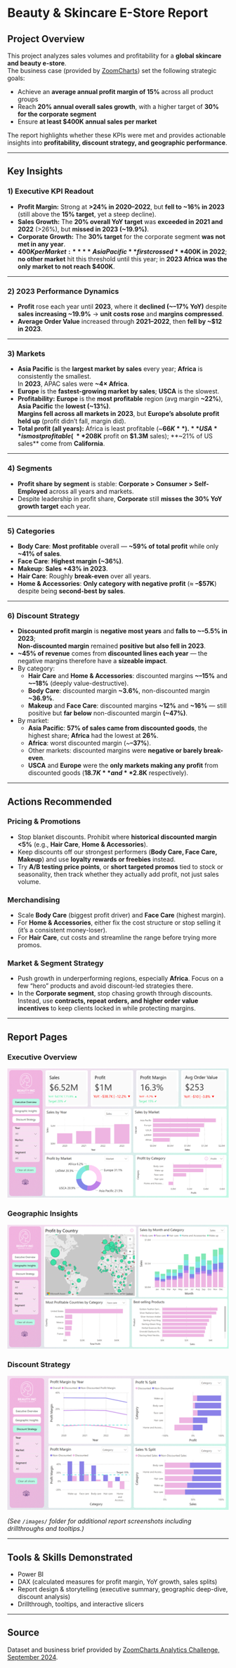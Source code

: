 
# Beauty & Skincare E-Store Report

## Project Overview
This project analyzes sales volumes and profitability for a **global skincare and beauty e-store**.  
The business case (provided by [ZoomCharts](https://zoomcharts.com/en/microsoft-power-bi-custom-visuals/challenges/fp20-analytics-september-2024)) set the following strategic goals:
- Achieve an **average annual profit margin of 15%** across all product groups  
- Reach **20% annual overall sales growth**, with a higher target of **30% for the corporate segment**  
- Ensure **at least $400K annual sales per market**  

The report highlights whether these KPIs were met and provides actionable insights into **profitability, discount strategy, and geographic performance**.  

---

## Key Insights
### 1) Executive KPI Readout
- **Profit Margin:** Strong at **>24% in 2020–2022**, but **fell to ~16% in 2023** (still above the **15% target**, yet a steep decline).  
- **Sales Growth:** The **20% overall YoY target** was **exceeded in 2021 and 2022** (>26%), but **missed in 2023 (~19.9%)**.  
- **Corporate Growth:** The **30% target** for the corporate segment **was not met in any year**.  
- **$400K per Market:** **Asia Pacific** first crossed **$400K in 2022**; **no other market** hit this threshold until this year; in **2023 Africa was the only market to not reach $400K**.  

---

### 2) 2023 Performance Dynamics
- **Profit** rose each year until **2023**, where it **declined (~–17% YoY)** despite **sales increasing ~19.9%** → **unit costs rose** and **margins compressed**.  
- **Average Order Value** increased through **2021–2022**, then **fell by ~$12 in 2023**.  

---

### 3) Markets
- **Asia Pacific** is the **largest market by sales** every year; **Africa** is consistently the smallest.  
  In **2023**, APAC sales were **~4× Africa**.  
- **Europe** is the **fastest-growing market by sales**; **USCA** is the slowest.  
- **Profitability:** **Europe** is the **most profitable** region (avg margin **~22%**), **Asia Pacific** the **lowest (~13%)**.  
  **Margins fell across all markets in 2023**, but **Europe’s absolute profit held up** (profit didn’t fall, margin did).  
- **Total profit (all years):** Africa is least profitable (~**$66K**).  
  **USA** is most profitable (~**$208K** profit on **$1.3M** sales); **~21% of US sales** come from **California**.  

---

### 4) Segments
- **Profit share by segment** is stable: **Corporate > Consumer > Self-Employed** across all years and markets.  
- Despite leadership in profit share, **Corporate** still **misses the 30% YoY growth target** each year.  

---

### 5) Categories
- **Body Care**: **Most profitable** overall — **~59% of total profit** while only **~41% of sales**.  
- **Face Care**: **Highest margin (~36%)**.  
- **Makeup**: **Sales +43% in 2023**.  
- **Hair Care**: Roughly **break-even** over all years.  
- **Home & Accessories**: **Only category with negative profit** (≈ **–$57K**) despite being **second-best by sales**.  

---

### 6) Discount Strategy
- **Discounted profit margin** is **negative most years** and **falls to ~–5.5% in 2023**;  
  **Non-discounted margin** remained **positive but also fell in 2023**.  
- **~45% of revenue** comes from **discounted lines each year** — the negative margins therefore have a **sizeable impact**.  
- By category:  
  - **Hair Care** and **Home & Accessories**: discounted margins **~–15%** and **~–18%** (deeply value-destructive).  
  - **Body Care**: discounted margin **~3.6%**, non-discounted margin **~36.9%**.  
  - **Makeup** and **Face Care**: discounted margins **~12%** and **~16%** — still positive but **far below** non-discounted margin **(~47%)**.
- By market:
  - **Asia Pacific**: **57% of sales came from discounted goods**, the highest share; **Africa** had the lowest at **26%**.  
  - **Africa**: worst discounted margin (~**–37%**).  
  - Other markets: discounted margins were **negative or barely break-even**.  
  - **USCA** and **Europe** were the **only markets making any profit** from discounted goods (**$18.7K** and **$2.8K** respectively).  

---

## Actions Recommended

### Pricing & Promotions
- Stop blanket discounts. Prohibit where **historical discounted margin <5%** (e.g., **Hair Care**, **Home & Accessories**).
- Keep discounts off our strongest performers (**Body Care, Face Care, Makeup**) and use **loyalty rewards or freebies** instead. 
- Try **A/B testing price points**, or **short targeted promos** tied to stock or seasonality, then track whether they actually add profit, not just sales volume.  

### Merchandising
- Scale **Body Care** (biggest profit driver) and **Face Care** (highest margin).  
- For **Home & Accessories**, either fix the cost structure or stop selling it (it’s a consistent money-loser).  
- For **Hair Care**, cut costs and streamline the range before trying more promos.  

### Market & Segment Strategy
- Push growth in underperforming regions, especially **Africa**. Focus on a few “hero” products and avoid discount-led strategies there.  
- In the **Corporate segment**, stop chasing growth through discounts. Instead, use **contracts, repeat orders, and higher order value incentives** to keep clients locked in while protecting margins.    
---

## Report Pages

### Executive Overview
![Executive Overview](./images/01-Overview.png)

### Geographic Insights
![Geographic Insights](./images/04-Geographic%20Insights.png)

### Discount Strategy
![Discount Strategy](./images/07-Discount%20Strategy.png)

*(See `/images/` folder for additional report screenshots including drillthroughs and tooltips.)*  

---

## Tools & Skills Demonstrated
- Power BI  
- DAX (calculated measures for profit margin, YoY growth, sales splits)  
- Report design & storytelling (executive summary, geographic deep-dive, discount analysis)  
- Drillthrough, tooltips, and interactive slicers   

---

## Source
Dataset and business brief provided by [ZoomCharts Analytics Challenge, September 2024](https://zoomcharts.com/en/microsoft-power-bi-custom-visuals/challenges/fp20-analytics-september-2024).

